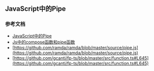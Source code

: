 ## JavaScript中的Pipe



### 参考文档
- [JavaScript中的Pipe](https://blog.csdn.net/tzllxya/article/details/90702581)
- [Js中的compose函数和pipe函数](https://www.cnblogs.com/qianxiaox/p/13679185.html)
- [https://github.com/ramda/ramda/blob/master/source/pipe.js](https://github.com/ramda/ramda/blob/master/source/pipe.js)
- [https://github.com/gcanti/fp-ts/blob/master/src/function.ts#L645](https://github.com/gcanti/fp-ts/blob/master/src/function.ts#L645)
